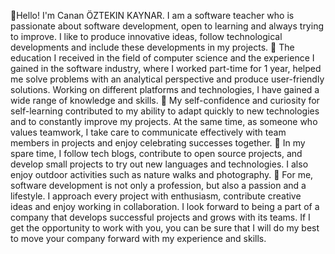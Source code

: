  👋Hello! I'm Canan ÖZTEKIN KAYNAR. I am a software teacher who is passionate about software development, open to learning and always trying to improve. I like to produce innovative ideas, follow technological developments and include these developments in my projects.
🔭 The education I received in the field of computer science and the experience I gained in the software industry, where I worked part-time for 1 year, helped me solve problems with an analytical perspective and produce user-friendly solutions. Working on different platforms and technologies, I have gained a wide range of knowledge and skills. 
🌱 My self-confidence and curiosity for self-learning contributed to my ability to adapt quickly to new technologies and to constantly improve my projects. At the same time, as someone who values teamwork, I take care to communicate effectively with team members in projects and enjoy celebrating successes together.
👯 In my spare time, I follow tech blogs, contribute to open source projects, and develop small projects to try out new languages and technologies. I also enjoy outdoor activities such as nature walks and photography.
🤔 For me, software development is not only a profession, but also a passion and a lifestyle. I approach every project with enthusiasm, contribute creative ideas and enjoy working in collaboration. I look forward to being a part of a company that develops successful projects and grows with its teams. If I get the opportunity to work with you, you can be sure that I will do my best to move your company forward with my experience and skills.


